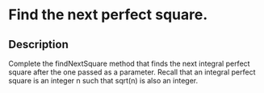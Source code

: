 # Find the next perfect square.

## Description

Complete the findNextSquare method that finds the next integral perfect square after the one passed as a parameter. Recall that an integral perfect square is an integer n such that sqrt(n) is also an integer.